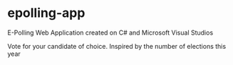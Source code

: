 # epolling-app
E-Polling Web Application created on C# and Microsoft Visual Studios

Vote for your candidate of choice. Inspired by the number of elections this year

